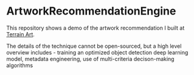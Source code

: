 # ArtworkRecommendationEngine

This repository shows a demo of the artwork recommendation I built at [Terrain Art](https://www.terrain.art/).

The details of the technique cannot be open-sourced, but a high level overview includes - training an optimized object detection deep learning model, metadata engineering, use of multi-criteria decison-making algorithms

